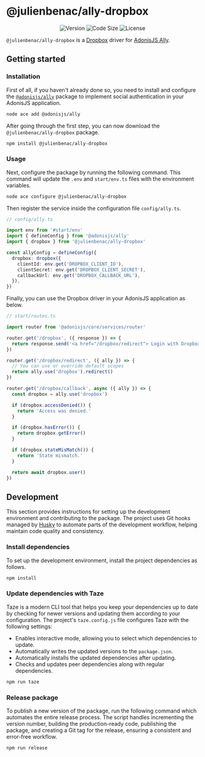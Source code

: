 # @julienbenac/ally-dropbox

<div align="center">

![Version](https://img.shields.io/npm/v/@julienbenac/ally-dropbox?style=for-the-badge&colorA=4c566a&colorB=5382a1&logo=npm&logoColor=white)
![Code Size](https://img.shields.io/github/languages/code-size/julienbenac/ally-dropbox?style=for-the-badge&colorA=4c566a&colorB=ebcb8b&logo=github&logoColor=white)
![License](https://img.shields.io/github/license/julienbenac/ally-dropbox?style=for-the-badge&colorA=4c566a&colorB=a3be8c)

</div>

`@julienbenac/ally-dropbox` is a [Dropbox](https://www.dropbox.com) driver for [AdonisJS Ally](https://docs.adonisjs.com/guides/authentication/social-authentication).

## Getting started

### Installation

First of all, if you haven't already done so, you need to install and configure the [`@adonisjs/ally`](https://www.npmjs.com/package/@adonisjs/ally) package to implement social authentication in your AdonisJS application.

```bash
node ace add @adonisjs/ally
```

After going through the first step, you can now download the `@julienbenac/ally-dropbox` package.

```bash
npm install @julienbenac/ally-dropbox
```

### Usage

Next, configure the package by running the following command. This command will update the `.env` and `start/env.ts` files with the environment variables.

```bash
node ace configure @julienbenac/ally-dropbox
```

Then register the service inside the configuration file `config/ally.ts`.

```ts
// config/ally.ts

import env from '#start/env'
import { defineConfig } from '@adonisjs/ally'
import { dropbox } from '@julienbenac/ally-dropbox'

const allyConfig = defineConfig({
  dropbox: dropbox({
    clientId: env.get('DROPBOX_CLIENT_ID'),
    clientSecret: env.get('DROPBOX_CLIENT_SECRET'),
    callbackUrl: env.get('DROPBOX_CALLBACK_URL'),
  }),
})
```

Finally, you can use the Dropbox driver in your AdonisJS application as below.

```ts
// start/routes.ts

import router from '@adonisjs/core/services/router'

router.get('/dropbox', ({ response }) => {
  return response.send('<a href="/dropbox/redirect"> Login with Dropbox </a>')
})

router.get('/dropbox/redirect', ({ ally }) => {
  // You can use or override default scopes
  return ally.use('dropbox').redirect()
})

router.get('/dropbox/callback', async ({ ally }) => {
  const dropbox = ally.use('dropbox')

  if (dropbox.accessDenied()) {
    return 'Access was denied.'
  }

  if (dropbox.hasError()) {
    return dropbox.getError()
  }

  if (dropbox.stateMisMatch()) {
    return 'State mismatch.'
  }

  return await dropbox.user()
})
```

## Development

This section provides instructions for setting up the development environment and contributing to the package. The project uses Git hooks managed by [Husky](https://typicode.github.io/husky) to automate parts of the development workflow, helping maintain code quality and consistency.

### Install dependencies

To set up the development environment, install the project dependencies as follows.

```bash
npm install
```

### Update dependencies with Taze

Taze is a modern CLI tool that helps you keep your dependencies up to date by checking for newer versions and updating them according to your configuration. The project's `taze.config.js` file configures Taze with the following settings:

- Enables interactive mode, allowing you to select which dependencies to update.
- Automatically writes the updated versions to the `package.json`.
- Automatically installs the updated dependencies after updating.
- Checks and updates peer dependencies along with regular dependencies.

```bash
npm run taze
```

### Release package

To publish a new version of the package, run the following command which automates the entire release process. The script handles incrementing the version number, building the production-ready code, publishing the package, and creating a Git tag for the release, ensuring a consistent and error-free workflow.

```bash
npm run release
```
